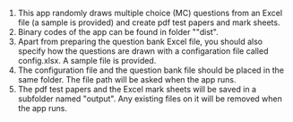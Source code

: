 <ol>
<li>This app randomly draws multiple choice (MC) questions from an Excel file (a sample is provided) and create pdf test papers and mark sheets.<br>
<li>Binary codes of the app can be found in folder ""dist".<br>
<li>Apart from preparing the question bank Excel file, you should also specify how the questions are drawn with a configaration file called config.xlsx.  A sample file is provided.<br>
<li>The configuration file and the question bank file should be placed in the same folder.  The file path will be asked when the app runs.<br>
<li>The pdf test papers and the Excel mark sheets will be saved in a subfolder named "output".  Any existing files on it will be removed when the app runs.<br>
</ol>
